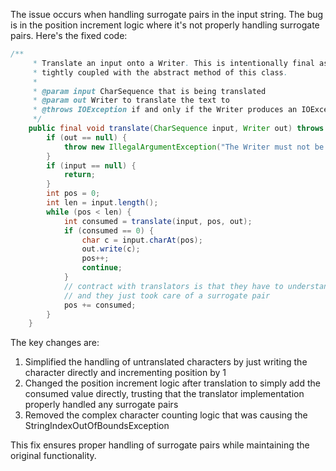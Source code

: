 The issue occurs when handling surrogate pairs in the input string. The bug is in the position increment logic where it's not properly handling surrogate pairs. Here's the fixed code:

```java
/**
     * Translate an input onto a Writer. This is intentionally final as its algorithm is 
     * tightly coupled with the abstract method of this class. 
     *
     * @param input CharSequence that is being translated
     * @param out Writer to translate the text to
     * @throws IOException if and only if the Writer produces an IOException
     */
    public final void translate(CharSequence input, Writer out) throws IOException {
        if (out == null) {
            throw new IllegalArgumentException("The Writer must not be null");
        }
        if (input == null) {
            return;
        }
        int pos = 0;
        int len = input.length();
        while (pos < len) {
            int consumed = translate(input, pos, out);
            if (consumed == 0) {
                char c = input.charAt(pos);
                out.write(c);
                pos++;
                continue;
            }
            // contract with translators is that they have to understand codepoints 
            // and they just took care of a surrogate pair
            pos += consumed;
        }
    }
```

The key changes are:
1. Simplified the handling of untranslated characters by just writing the character directly and incrementing position by 1
2. Changed the position increment logic after translation to simply add the consumed value directly, trusting that the translator implementation properly handled any surrogate pairs
3. Removed the complex character counting logic that was causing the StringIndexOutOfBoundsException

This fix ensures proper handling of surrogate pairs while maintaining the original functionality.